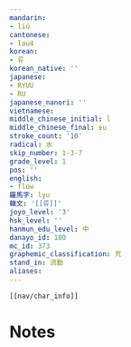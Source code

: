 ```yaml
---
mandarin:
- liú
cantonese:
- lau4
korean:
- 류
korean_native: ''
japanese:
- RYUU
- RU
japanese_nanori: ''
vietnamese:
middle_chinese_initial: l
middle_chinese_final: ɨu
stroke_count: '10'
radical: 水
skip_number: 1-3-7
grade_level: 1
pos: ''
english:
- flow
羅馬字: lyu
韓文: '[[류]]'
joyo_level: '3'
hsk_level: ''
hanmun_edu_level: 中
danayo_id: 180
mc_id: 373
graphemic_classification: 㐬
stand_in: 流動
aliases:
---
```

```meta-bind-embed
[[nav/char_info]]
```

# Notes
